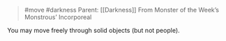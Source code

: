 > #move #darkness
> Parent: [[Darkness]]
> From Monster of the Week’s Monstrous’ Incorporeal

You may move freely through solid objects (but not people).
